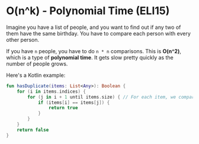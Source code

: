 # O(n^k) - Polynomial Time (ELI15)

Imagine you have a list of people, and you want to find out if any two of them have the same birthday. You have to compare each person with every other person.

If you have `n` people, you have to do `n * n` comparisons. This is **O(n^2)**, which is a type of **polynomial time**. It gets slow pretty quickly as the number of people grows.

Here's a Kotlin example:

```kotlin
fun hasDuplicate(items: List<Any>): Boolean {
    for (i in items.indices) {
        for (j in i + 1 until items.size) { // For each item, we compare it to every other item
            if (items[i] == items[j]) {
                return true
            }
        }
    }
    return false
}
```
